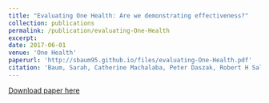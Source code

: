 ```yaml
---
title: "Evaluating One Health: Are we demonstrating effectiveness?"
collection: publications
permalink: /publication/evaluating-One-Health
excerpt: 
date: 2017-06-01
venue: 'One Health'
paperurl: 'http://sbaum95.github.io/files/evaluating-One-Health.pdf'
citation: 'Baum, Sarah, Catherine Machalaba, Peter Daszak, Robert H Salerno, and William B Karesh. (2017). &quot;Evaluating One Health: Are we demonstrating effectiveness?.&quot; <i>One Health</i>. 3.'
---
```


[Download paper here](http://academicpages.github.io/files/evaluating-One-Health.pdf)
